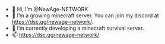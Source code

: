 - 👋 Hi, I’m @NewAge-NETWORK
- 👀 I’m a growing minecraft server. You can join my discord at https://dsc.gg/newage-network/. 
- 🌱 I’m currently developing a minecraft survival server.
- 📫 https://dsc.gg/newage-network/
